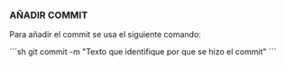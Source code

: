 ### AÑADIR COMMIT

Para añadir el commit se usa el siguiente comando:

´´´sh
	git commit -m "Texto que identifique por que se hizo el commit"
´´´
